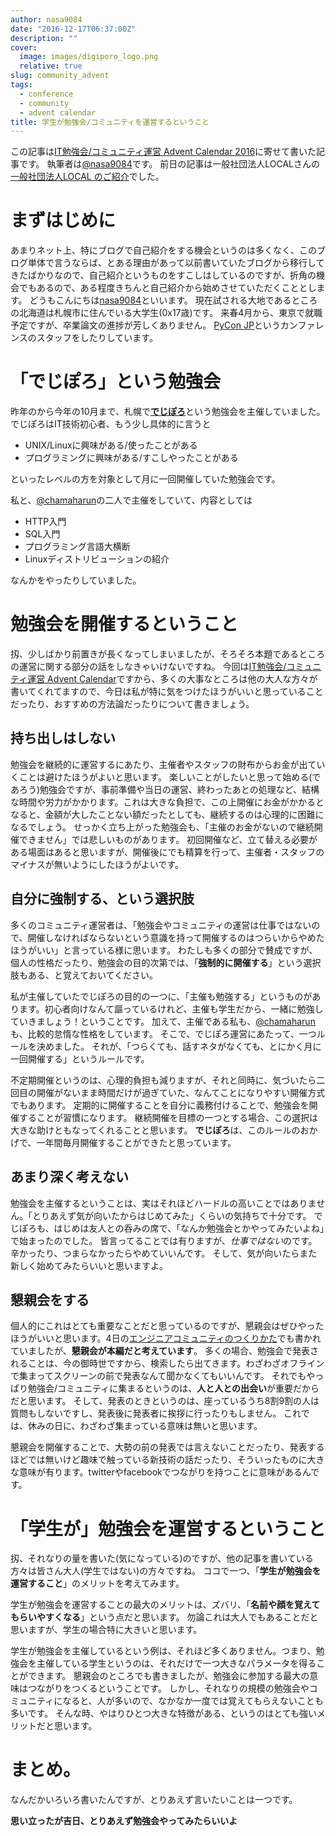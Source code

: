 ```yaml
---
author: nasa9084
date: "2016-12-17T06:37:00Z"
description: ""
cover:
  image: images/digiporo_logo.png
  relative: true
slug: community_advent
tags:
  - conference
  - community
  - advent calendar
title: 学生が勉強会/コミュニティを運営するということ
---
```



この記事は[IT勉強会/コミュニティ運営 Advent Calendar 2016](http://qiita.com/advent-calendar/2016/event-management)に寄せて書いた記事です。
執筆者は[@nasa9084](https://twitter.com/nasa9084)です。
前日の記事は一般社団法人LOCALさんの[一般社団法人LOCAL のご紹介](http://qiita.com/local_hokkaido/items/e15c8e80034e7f1c45ac)でした。

# まずはじめに
あまりネット上、特にブログで自己紹介をする機会というのは多くなく、このブログ単体で言うならば、とある理由があって以前書いていたブログから移行してきたばかりなので、自己紹介というものをすこしはしているのですが、折角の機会でもあるので、ある程度きちんと自己紹介から始めさせていただくこととします。
どうもこんにちは[nasa9084](https://twitter.com/nasa9084)といいます。
現在試される大地であるところの北海道は札幌市に住んでいる大学生(0x17歳)です。
来春4月から、東京で就職予定ですが、卒業論文の進捗が芳しくありません。
[PyCon JP](https://builderscon.io][builderscon]]や、[[https://www.pycon.jp)というカンファレンスのスタッフをしたりしています。

# 「でじぽろ」という勉強会
昨年のから今年の10月まで、札幌で[**でじぽろ**](https://digiporo.charakoba.com)という勉強会を主催していました。
でじぽろはIT技術初心者、もう少し具体的に言うと

* UNIX/Linuxに興味がある/使ったことがある
* プログラミングに興味がある/すこしやったことがある

といったレベルの方を対象として月に一回開催していた勉強会です。


私と、[@chamaharun](https://twitter.com/chamaharun)の二人で主催をしていて、内容としては

* HTTP入門
* SQL入門
* プログラミング言語大横断
* Linuxディストリビューションの紹介

なんかをやったりしていました。

# 勉強会を開催するということ
扨、少しばかり前置きが長くなってしまいましたが、そろそろ本題であるところの運営に関する部分の話をしなきゃいけないですね。
今回は[IT勉強会/コミュニティ運営 Advent Calendar](http://qiita.com/advent-calendar/2016/event-management)ですから、多くの大事なところは他の大人な方々が書いてくれてますので、今日は私が特に気をつけたほうがいいと思っていることだったり、おすすめの方法論だったりについて書きましょう。

## 持ち出しはしない
勉強会を継続的に運営するにあたり、主催者やスタッフの財布からお金が出ていくことは避けたほうがよいと思います。
楽しいことがしたいと思って始める(であろう)勉強会ですが、事前準備や当日の運営、終わったあとの処理など、結構な時間や労力がかかります。これは大きな負担で、この上開催にお金がかかるとなると、金額が大したことない額だったとしても、継続するのは心理的に困難になるでしょう。
せっかく立ち上がった勉強会も、「主催のお金がないので継続開催できません」では悲しいものがあります。
初回開催など、立て替える必要がある場面はあると思いますが、開催後にでも精算を行って、主催者・スタッフのマイナスが無いようにしたほうがよいです。

## 自分に強制する、という選択肢
多くのコミュニティ運営者は、「勉強会やコミュニティの運営は仕事ではないので、開催しなければならないという意識を持って開催するのはつらいからやめたほうがいい」と言っている様に思います。
わたしも多くの部分で賛成ですが、個人の性格だったり、勉強会の目的次第では、「**強制的に開催する**」という選択肢もある、と覚えておいてください。

私が主催していたでじぽろの目的の一つに、「主催も勉強する」というものがあります。初心者向けなんて謳っているけれど、主催も学生だから、一緒に勉強していきましょう！ということです。
加えて、主催である私も、[@chamaharun](https://twitter.com/chamaharun)も、比較的怠惰な性格をしています。
そこで、でじぽろ運営にあたって、一つルールを決めました。
それが、「つらくても、話すネタがなくても、とにかく月に一回開催する」というルールです。

不定期開催というのは、心理的負担も減りますが、それと同時に、気づいたら二回目の開催がないまま時間だけが過ぎていた、なんてことになりやすい開催方式でもあります。
定期的に開催することを自分に義務付けることで、勉強会を開催することが習慣になります。
継続開催を目標の一つとする場合、この選択は大きな助けともなってくれることと思います。
**でじぽろ**は、このルールのおかげで、一年間毎月開催することができたと思っています。

## あまり深く考えない
勉強会を主催するということは、実はそれほどハードルの高いことではありません。「とりあえず気が向いたからはじめてみた」くらいの気持ちで十分です。
でじぽろも、はじめは友人との呑みの席で、「なんか勉強会とかやってみたいよね」で始まったのでした。
皆言ってることでは有りますが、*仕事ではない*のです。辛かったり、つまらなかったらやめていいんです。
そして、気が向いたらまた新しく始めてみたらいいと思いますよ。

## 懇親会をする
個人的にこれはとても重要なことだと思っているのですが、懇親会はぜひやったほうがいいと思います。4日の[エンジニアコミュニティのつくりかた](http://blog.hotolab.net/entry/gotandajs_1st_anniv)でも書かれていましたが、**懇親会が本編だと考えています**。
多くの場合、勉強会で発表されることは、今の御時世ですから、検索したら出てきます。わざわざオフラインで集まってスクリーンの前で発表なんて聞かなくてもいいんです。
それでもやっぱり勉強会/コミュニティに集まるというのは、**人と人との出会い**が重要だからだと思います。
そして、発表のときというのは、座っているうち8割9割の人は質問もしないですし、発表後に発表者に挨拶に行ったりもしません。
これでは、休みの日に、わざわざ集まっている意味は無いと思います。

懇親会を開催することで、大勢の前の発表では言えないことだったり、発表するほどでは無いけど趣味で触っている新技術の話だったり、そういったものに大きな意味が有ります。twitterやfacebookでつながりを持つことに意味があるんです。

# 「学生が」勉強会を運営するということ
扨、それなりの量を書いた(気になっている)のですが、他の記事を書いている方々は皆さん大人(学生ではない)の方々ですね。
ココで一つ、「**学生が勉強会を運営すること**」のメリットを考えてみます。

学生が勉強会を運営することの最大のメリットは、ズバリ、「**名前や顔を覚えてもらいやすくなる**」という点だと思います。
勿論これは大人でもあることだと思いますが、学生の場合特に大きいと思います。

学生が勉強会を主催しているという例は、それほど多くありません。つまり、勉強会を主催している学生というのは、それだけで一つ大きなパラメータを得ることができます。
懇親会のところでも書きましたが、勉強会に参加する最大の意味はつながりをつくるということです。
しかし、それなりの規模の勉強会やコミュニティになると、人が多いので、なかなか一度では覚えてもらえないことも多いです。
そんな時、やはりひとつ大きな特徴がある、というのはとても強いメリットだと思います。

# まとめ。
なんだかいろいろ書いたんですが、とりあえず言いたいことは一つです。

**思い立ったが吉日、とりあえず勉強会やってみたらいいよ**

